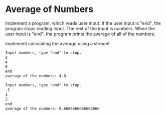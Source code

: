 
# Average of Numbers

Implement a program, which reads user input. If the user input is "end", the program stops reading input. The rest of the input is numbers. When the user input is "end", the program prints the average of all of the numbers.

Implement calculating the average using a stream!

```markdown
Input numbers, type "end" to stop.
2
4
6
end
average of the numbers: 4.0
```

```markdown
Input numbers, type "end" to stop.
-1
1
2
end
average of the numbers: 0.6666666666666666
```
